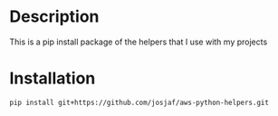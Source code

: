 # Description
This is a pip install package of the helpers that I use with my projects


# Installation
`pip install git+https://github.com/josjaf/aws-python-helpers.git`